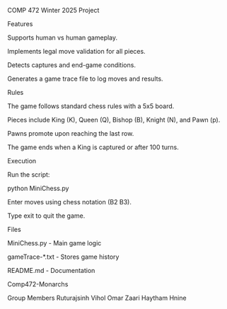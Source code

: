 COMP 472 Winter 2025 Project


Features

Supports human vs human gameplay.

Implements legal move validation for all pieces.

Detects captures and end-game conditions.

Generates a game trace file to log moves and results.


Rules

The game follows standard chess rules with a 5x5 board.

Pieces include King (K), Queen (Q), Bishop (B), Knight (N), and Pawn (p).

Pawns promote upon reaching the last row.

The game ends when a King is captured or after 100 turns.



Execution

Run the script:

python MiniChess.py

Enter moves using chess notation (B2 B3).

Type exit to quit the game.



Files

MiniChess.py - Main game logic

gameTrace-*.txt - Stores game history

README.md - Documentation


Comp472-Monarchs

Group Members
Ruturajsinh Vihol
Omar Zaari
Haytham Hnine